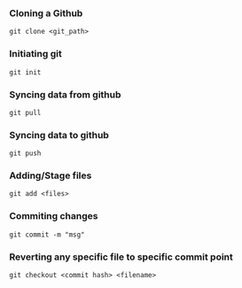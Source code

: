 ### Cloning a Github
    git clone <git_path>
    
### Initiating git
    git init
    
### Syncing data from github
    git pull
    
### Syncing data to github
    git push
    
### Adding/Stage files
    git add <files>
    
### Commiting changes
    git commit -m "msg"
    
### Reverting any specific file to specific commit point
    git checkout <commit hash> <filename>
